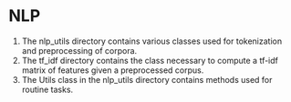 # NLP
1. The nlp_utils directory contains various classes used for tokenization and preprocessing of corpora.
2. The tf_idf directory contains the class necessary to compute a tf-idf matrix of features given a preprocessed corpus.
3. The Utils class in the nlp_utils directory contains methods used for routine tasks.
